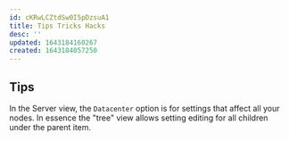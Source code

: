 ```yaml
---
id: cKRwLCZtdSw0I5pDzsuA1
title: Tips Tricks Hacks
desc: ''
updated: 1643184160267
created: 1643184057250
---
```


## Tips

In the Server view, the `Datacenter` option is for settings that affect all your nodes. In essence the "tree" view allows setting editing for all children under the parent item.
